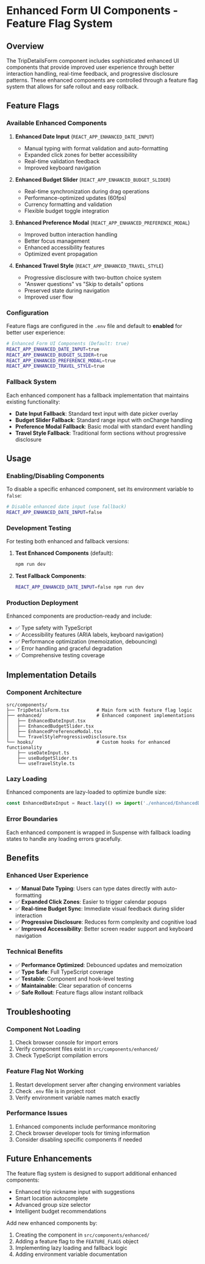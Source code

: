 # Enhanced Form UI Components - Feature Flag System

## Overview

The TripDetailsForm component includes sophisticated enhanced UI components that provide improved user experience through better interaction handling, real-time feedback, and progressive disclosure patterns. These enhanced components are controlled through a feature flag system that allows for safe rollout and easy rollback.

## Feature Flags

### Available Enhanced Components

1. **Enhanced Date Input** (`REACT_APP_ENHANCED_DATE_INPUT`)

   - Manual typing with format validation and auto-formatting
   - Expanded click zones for better accessibility
   - Real-time validation feedback
   - Improved keyboard navigation

2. **Enhanced Budget Slider** (`REACT_APP_ENHANCED_BUDGET_SLIDER`)

   - Real-time synchronization during drag operations
   - Performance-optimized updates (60fps)
   - Currency formatting and validation
   - Flexible budget toggle integration

3. **Enhanced Preference Modal** (`REACT_APP_ENHANCED_PREFERENCE_MODAL`)

   - Improved button interaction handling
   - Better focus management
   - Enhanced accessibility features
   - Optimized event propagation

4. **Enhanced Travel Style** (`REACT_APP_ENHANCED_TRAVEL_STYLE`)
   - Progressive disclosure with two-button choice system
   - "Answer questions" vs "Skip to details" options
   - Preserved state during navigation
   - Improved user flow

### Configuration

Feature flags are configured in the `.env` file and default to **enabled** for better user experience:

```bash
# Enhanced Form UI Components (Default: true)
REACT_APP_ENHANCED_DATE_INPUT=true
REACT_APP_ENHANCED_BUDGET_SLIDER=true
REACT_APP_ENHANCED_PREFERENCE_MODAL=true
REACT_APP_ENHANCED_TRAVEL_STYLE=true
```

### Fallback System

Each enhanced component has a fallback implementation that maintains existing functionality:

- **Date Input Fallback**: Standard text input with date picker overlay
- **Budget Slider Fallback**: Standard range input with onChange handling
- **Preference Modal Fallback**: Basic modal with standard event handling
- **Travel Style Fallback**: Traditional form sections without progressive disclosure

## Usage

### Enabling/Disabling Components

To disable a specific enhanced component, set its environment variable to `false`:

```bash
# Disable enhanced date input (use fallback)
REACT_APP_ENHANCED_DATE_INPUT=false
```

### Development Testing

For testing both enhanced and fallback versions:

1. **Test Enhanced Components** (default):

   ```bash
   npm run dev
   ```

2. **Test Fallback Components**:
   ```bash
   REACT_APP_ENHANCED_DATE_INPUT=false npm run dev
   ```

### Production Deployment

Enhanced components are production-ready and include:

- ✅ Type safety with TypeScript
- ✅ Accessibility features (ARIA labels, keyboard navigation)
- ✅ Performance optimization (memoization, debouncing)
- ✅ Error handling and graceful degradation
- ✅ Comprehensive testing coverage

## Implementation Details

### Component Architecture

```
src/components/
├── TripDetailsForm.tsx          # Main form with feature flag logic
├── enhanced/                    # Enhanced component implementations
│   ├── EnhancedDateInput.tsx
│   ├── EnhancedBudgetSlider.tsx
│   ├── EnhancedPreferenceModal.tsx
│   └── TravelStyleProgressiveDisclosure.tsx
└── hooks/                       # Custom hooks for enhanced functionality
    ├── useDateInput.ts
    ├── useBudgetSlider.ts
    └── useTravelStyle.ts
```

### Lazy Loading

Enhanced components are lazy-loaded to optimize bundle size:

```typescript
const EnhancedDateInput = React.lazy(() => import('./enhanced/EnhancedDateInput'));
```

### Error Boundaries

Each enhanced component is wrapped in Suspense with fallback loading states to handle any loading errors gracefully.

## Benefits

### Enhanced User Experience

- ✅ **Manual Date Typing**: Users can type dates directly with auto-formatting
- ✅ **Expanded Click Zones**: Easier to trigger calendar popups
- ✅ **Real-time Budget Sync**: Immediate visual feedback during slider interaction
- ✅ **Progressive Disclosure**: Reduces form complexity and cognitive load
- ✅ **Improved Accessibility**: Better screen reader support and keyboard navigation

### Technical Benefits

- ✅ **Performance Optimized**: Debounced updates and memoization
- ✅ **Type Safe**: Full TypeScript coverage
- ✅ **Testable**: Component and hook-level testing
- ✅ **Maintainable**: Clear separation of concerns
- ✅ **Safe Rollout**: Feature flags allow instant rollback

## Troubleshooting

### Component Not Loading

1. Check browser console for import errors
2. Verify component files exist in `src/components/enhanced/`
3. Check TypeScript compilation errors

### Feature Flag Not Working

1. Restart development server after changing environment variables
2. Check `.env` file is in project root
3. Verify environment variable names match exactly

### Performance Issues

1. Enhanced components include performance monitoring
2. Check browser developer tools for timing information
3. Consider disabling specific components if needed

## Future Enhancements

The feature flag system is designed to support additional enhanced components:

- Enhanced trip nickname input with suggestions
- Smart location autocomplete
- Advanced group size selector
- Intelligent budget recommendations

Add new enhanced components by:

1. Creating the component in `src/components/enhanced/`
2. Adding a feature flag to the `FEATURE_FLAGS` object
3. Implementing lazy loading and fallback logic
4. Adding environment variable documentation
